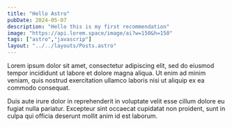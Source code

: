 ```yaml
---
title: "Hello Astro"
pubDate: 2024-05-07
description: "Hello this is my first recommendation"
image: "https://api.lorem.space/image/ai?w=150&h=150"
tags: ["astro","javascrip"]
layout: "../../layouts/Posts.astro"
---
```



Lorem ipsum dolor sit amet, consectetur adipiscing elit, sed do eiusmod tempor incididunt ut labore et dolore magna aliqua. Ut enim ad minim veniam, quis nostrud exercitation ullamco laboris nisi ut aliquip ex ea commodo consequat.

 Duis aute irure dolor in reprehenderit in voluptate velit esse cillum dolore eu fugiat nulla pariatur. Excepteur sint occaecat cupidatat non proident, sunt in culpa qui officia deserunt mollit anim id est laborum.